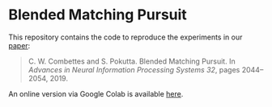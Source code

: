 # Blended Matching Pursuit

This repository contains the code to reproduce the experiments in our [paper](https://papers.nips.cc/paper/8478-blended-matching-pursuit.pdf):
> C. W. Combettes and S. Pokutta. Blended Matching Pursuit. In *Advances in Neural Information Processing Systems 32*, pages 2044&ndash;2054, 2019.

An online version via Google Colab is available [here](https://colab.research.google.com/drive/1CXvhCknJ_uP7WhKmCALm7fCQZH21R9bI).
